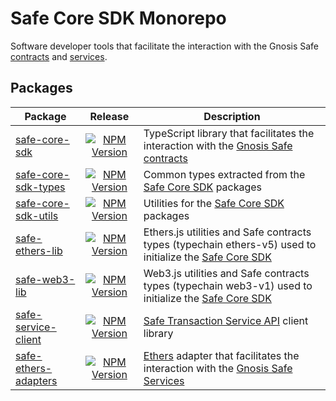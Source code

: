 # Safe Core SDK Monorepo

Software developer tools that facilitate the interaction with the Gnosis Safe [contracts](https://github.com/gnosis/safe-contracts) and [services](https://github.com/gnosis/safe-transaction-service).

## Packages

| Package | Release | Description |
| ------- | :-----: | ----------- |
| [safe-core-sdk](https://github.com/gnosis/safe-core-sdk/tree/main/packages/safe-core-sdk) | [![NPM Version](https://badge.fury.io/js/%40gnosis.pm%2Fsafe-core-sdk.svg)](https://badge.fury.io/js/%40gnosis.pm%2Fsafe-core-sdk) | TypeScript library that facilitates the interaction with the [Gnosis Safe contracts](https://github.com/gnosis/safe-contracts) |
[safe-core-sdk-types](https://github.com/gnosis/safe-core-sdk/tree/main/packages/safe-core-sdk-types) | [![NPM Version](https://badge.fury.io/js/%40gnosis.pm%2Fsafe-core-sdk-types.svg)](https://badge.fury.io/js/%40gnosis.pm%2Fsafe-core-sdk-types) | Common types extracted from the [Safe Core SDK](https://github.com/gnosis/safe-core-sdk/tree/main/packages) packages |
[safe-core-sdk-utils](https://github.com/gnosis/safe-core-sdk/tree/main/packages/safe-core-sdk-utils) | [![NPM Version](https://badge.fury.io/js/%40gnosis.pm%2Fsafe-core-sdk-utils.svg)](https://badge.fury.io/js/%40gnosis.pm%2Fsafe-core-sdk-utils) | Utilities for the [Safe Core SDK](https://github.com/gnosis/safe-core-sdk/tree/main/packages) packages |
[safe-ethers-lib](https://github.com/gnosis/safe-core-sdk/tree/main/packages/safe-ethers-lib) | [![NPM Version](https://badge.fury.io/js/%40gnosis.pm%2Fsafe-ethers-lib.svg)](https://badge.fury.io/js/%40gnosis.pm%2Fsafe-ethers-lib) | Ethers.js utilities and Safe contracts types (typechain ethers-v5) used to initialize the [Safe Core SDK](https://github.com/gnosis/safe-core-sdk/tree/main/packages/safe-core-sdk) |
[safe-web3-lib](https://github.com/gnosis/safe-core-sdk/tree/main/packages/safe-web3-lib) | [![NPM Version](https://badge.fury.io/js/%40gnosis.pm%2Fsafe-web3-lib.svg)](https://badge.fury.io/js/%40gnosis.pm%2Fsafe-web3-lib) | Web3.js utilities and Safe contracts types (typechain web3-v1) used to initialize the [Safe Core SDK](https://github.com/gnosis/safe-core-sdk/tree/main/packages/safe-core-sdk) |
[safe-service-client](https://github.com/gnosis/safe-core-sdk/tree/main/packages/safe-service-client) | [![NPM Version](https://badge.fury.io/js/%40gnosis.pm%2Fsafe-service-client.svg)](https://badge.fury.io/js/%40gnosis.pm%2Fsafe-service-client) | [Safe Transaction Service API](https://github.com/gnosis/safe-transaction-service) client library |
[safe-ethers-adapters](https://github.com/gnosis/safe-core-sdk/tree/main/packages/safe-ethers-adapters) | [![NPM Version](https://badge.fury.io/js/%40gnosis.pm%2Fsafe-ethers-adapters.svg)](https://badge.fury.io/js/%40gnosis.pm%2Fsafe-ethers-adapters) | [Ethers](https://docs.ethers.io/v5/single-page/) adapter that facilitates the interaction with the [Gnosis Safe Services](https://github.com/gnosis/safe-transaction-service) |
